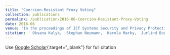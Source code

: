 ```yaml
---
title: "Coercion-Resistant Proxy Voting"
collection: publications
permalink: /publication/2016-06-Coercion-Resistant-Proxy-Voting
date: 2016-06
venue: 'In the proceedings of ICT Systems Security and Privacy Protection: 31st IFIP TC 11 International Conference'
citation: ' Oksana Kulyk,  Stephan Neumann,  Karola Marky,  Jurlind Budurushi,  Melanie Volkamer, &quot;Coercion-Resistant Proxy Voting.&quot; In the proceedings of ICT Systems Security and Privacy Protection: 31st IFIP TC 11 International Conference, 2016.'
---
```

Use [Google Scholar](https://scholar.google.com/scholar?q=Coercion+Resistant+Proxy+Voting){:target="_blank"} for full citation